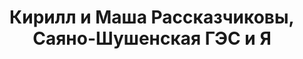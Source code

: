 ---
title: 'Кирилл и Маша Рассказчиковы, Саяно-Шушенская ГЭС и Я'
location: 'Река Енисей, Саяно-Шушенская ГЭС. Шушенский район, Красноярский край, Россия'
categories: [as-the-first-settlers]
tags: [all, 2016]
---